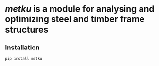 # *metku* is a module for analysing and optimizing steel and timber frame structures

## Installation

```
pip install metku
```

